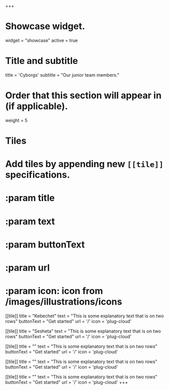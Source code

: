 +++
# Showcase widget.
widget = "showcase"
active = true

# Title and subtitle
title = 'Cyborgs'
subtitle = "Our junior team members."

# Order that this section will appear in (if applicable).
weight = 5

# Tiles
# Add tiles by appending new `[[tile]]` specifications.
# :param title
# :param text
# :param buttonText
# :param url
# :param icon: icon from /images/illustrations/icons

[[tile]]
  title = "Kebechet"
  text = "This is some explanatory text that is on two rows"
  buttonText = "Get started"
  url = '/'
  icon = 'plug-cloud'

[[tile]]
  title = "Sesheta"
  text = "This is some explanatory text that is on two rows"
  buttonText = "Get started"
  url = '/'
  icon = 'plug-cloud'

[[tile]]
  title = "<app bot>"
  text = "This is some explanatory text that is on two rows"
  buttonText = "Get started"
  url = '/'
  icon = 'plug-cloud'

[[tile]]
  title = "<documentation bot>"
  text = "This is some explanatory text that is on two rows"
  buttonText = "Get started"
  url = '/'
  icon = 'plug-cloud'

[[tile]]
  title = "<drive bot>"
  text = "This is some explanatory text that is on two rows"
  buttonText = "Get started"
  url = '/'
  icon = 'plug-cloud'
+++

<!-- Additional content (not applicable for all widgets)-->
